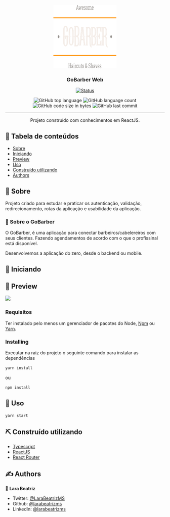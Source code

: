 <p align="center">
  <a href="" rel="noopener">
 <img width=200px height=200px src="./src/assets/logo.svg" alt="GoBarber"></a>
</p>

<h3 align="center">GoBarber Web</h3>

<div align="center">

[![Status](https://img.shields.io/badge/status-active-success.svg)]()

  <img alt="GitHub top language" src="https://img.shields.io/github/languages/top/larabeatrizms/gobarber-web">
  
  <img alt="GitHub language count" src="https://img.shields.io/github/languages/count/larabeatrizms/gobarber-web">
  
  <img alt="GitHub code size in bytes" src="https://img.shields.io/github/languages/code-size/larabeatrizms/gobarber-web">
  
  <img alt="GitHub last commit" src="https://img.shields.io/github/last-commit/larabeatrizms/gobarber-web">

</div>

---

<p align="center"> 
    Projeto construído com conhecimentos em ReactJS.
    <br>
</p>

## 📝 Tabela de conteúdos

- [Sobre](#about)
- [Iniciando](#getting_started)
- [Preview](#preview)
- [Uso](#usage)
- [Construído utilizando](#built_using)
- [Authors](#authors)

## 🧐 Sobre <a name = "about"></a>

Projeto criado para estudar e praticar os autenticação, validação, redirecionamento, rotas da aplicação e usabilidade da aplicação.

### 🚀 Sobre o GoBarber

O GoBarber, é uma aplicação para conectar barbeiros/cabelereiros com seus clientes. Fazendo agendamentos de acordo com o que o profissinal está disponível.

Desenvolvemos a aplicação do zero, desde o backend ou mobile.

## 🏁 Iniciando <a name = "getting_started"></a>

## 🚀 Preview<a name = "preview"></a>

<!-- ![Gif](https://i.gyazo.com/a96c1e3481fab9909a8f76f4b10bc3ad.gif) -->

<a href="https://youtu.be/o6muKsCdp2A" target="_blank" align="center">
  <img src="https://i.gyazo.com/810d43b65b18361cffe531d0bfd15d2b.png">
</a>

### Requisitos

Ter instalado pelo menos um gerenciador de pacotes do Node, [Npm](https://www.npmjs.com/) ou [Yarn](https://yarnpkg.com/).

### Installing

Executar na raiz do projeto o seguinte comando para instalar as dependências

```sh
yarn install
```

ou

```sh
npm install
```

## 🎈 Uso <a name="usage"></a>

```sh
yarn start
```

## ⛏️ Construído utilizando <a name = "built_using"></a>

<!-- - [NodeJs](https://nodejs.org/en/) -->

- [Typescript](https://www.typescriptlang.org/)
- [ReactJS](https://reactjs.org/)
- [React Router](https://github.com/ReactTraining/react-router)

## ✍️ Authors <a name = "authors"></a>

👤 **Lara Beatriz**

- Twitter: [@LaraBeatrizMS](https://twitter.com/LaraBeatrizMS)
- Github: [@larabeatrizms](https://github.com/larabeatrizms)
- LinkedIn: [@larabeatrizms](https://linkedin.com/in/larabeatrizms)
